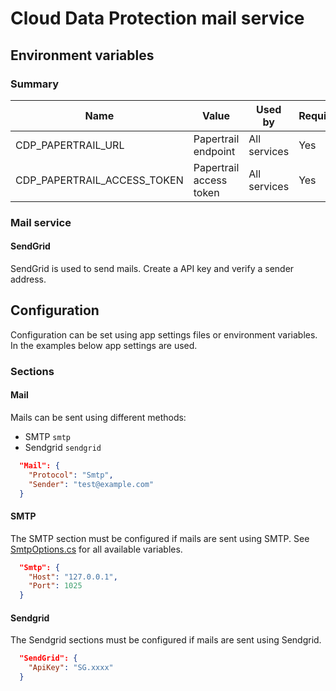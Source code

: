 # Cloud Data Protection mail service

## Environment variables

### Summary

| Name                        | Value                   | Used by      | Required |
|-----------------------------|-------------------------|--------------|----------|
| CDP_PAPERTRAIL_URL          | Papertrail endpoint     | All services | Yes      |
| CDP_PAPERTRAIL_ACCESS_TOKEN | Papertrail access token | All services | Yes      |

### Mail service

#### SendGrid

SendGrid is used to send mails. Create a API key and verify a sender address.

## Configuration

Configuration can be set using app settings files or environment variables. In the examples below app settings are used.

### Sections

#### Mail

Mails can be sent using different methods:

* SMTP `smtp`
* Sendgrid `sendgrid`

```json
  "Mail": {
    "Protocol": "Smtp",
    "Sender": "test@example.com"
  }
```

#### SMTP

The SMTP section must be configured if mails are sent using SMTP. See [SmtpOptions.cs](SMTP/Credentials/SmtpOptions.cs) for all available variables.

```json
  "Smtp": {
    "Host": "127.0.0.1",
    "Port": 1025
  }
```

#### Sendgrid

The Sendgrid sections must be configured if mails are sent using Sendgrid.

```json
  "SendGrid": {
    "ApiKey": "SG.xxxx"
  }
```